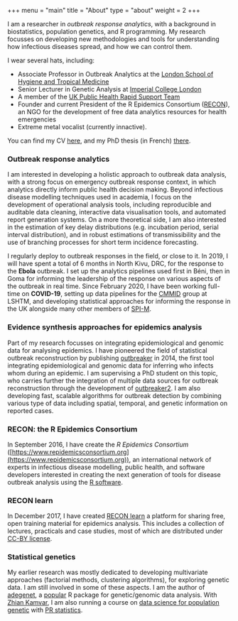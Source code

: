 +++
menu = "main"
title = "About"
type = "about"
weight = 2
+++

I am a researcher in *outbreak response analytics*, with a background in
biostatistics, population genetics, and R programming. My research focusses on
developing new methodologies and tools for understanding how infectious diseases
spread, and how we can control them.

I wear several hats, including:

* Associate Professor in Outbreak Analytics at the [London School of Hygiene and Tropical Medicine](https://www.lshtm.ac.uk)
* Senior Lecturer in Genetic Analysis at [Imperial College London](https://www.imperial.ac.uk/)
* A member of the [UK Public Health Rapid Support Team](https://www.lshtm.ac.uk/UKPHRST)
* Founder and current President of the R Epidemics Consortium ([RECON](https://www.repidemicsconsortium.org)), an NGO for
the development of free data analytics resources for health emergencies
* Extreme metal vocalist (currently innactive).

You can find my CV [here](https://github.com/thibautjombart/cv/raw/master/cv.pdf), and my PhD thesis (in French) [there](/data/thesis.pdf).



### Outbreak response analytics

I am interested in developing a holistic approach to outbreak data analysis,
with a strong focus on emergency outbreak response context, in which analytics
directly inform public health decision making. Beyond infectious disease
modelling techniques used in academia, I focus on the development of operational
analysis tools, including reproducible and auditable data cleaning, interactive
data visualisation tools, and automated report generation systems. On a more
theoretical side, I am also interested in the estimation of key delay
distributions (e.g. incubation period, serial interval distribution), and in
robust estimations of transmissibility and the use of branching processes for
short term incidence forecasting.

I regularly deploy to outbreak responses in the field, or close to it. In 2019,
I will have spent a total of 6 months in North Kivu, DRC, for the response to
the **Ebola** outbreak. I set up the analytics pipelines used first in Béni, then in
Goma for informing the leadership of the response on various aspects of the
outbreak in real time. Since February 2020, I have been working full-time on
**COVID-19**, setting up data pipelines for the
[CMMID](https://www.lshtm.ac.uk/research/centres/centre-mathematical-modelling-infectious-diseases)
group at LSHTM, and developing statistical approaches for informing the
response in the UK alongside many other members of [SPI-M](https://www.gov.uk/government/publications/spi-m-publish-updated-modelling-summary).





### Evidence synthesis approaches for epidemics analysis

Part of my research focusses on integrating epidemiological and genomic data for
analysing epidemics. I have pioneered the field of statistical outbreak
reconstruction by publishing [outbreaker](http://journals.plos.org/ploscompbiol/article?id=10.1371/journal.pcbi.1003457)
in 2014, the first tool integrating epidemiological and genomic data for
inferring who infects whom during an epidemic. I am supervising a PhD student on
this topic, who carries further the integration of multiple data sources for
outbreak reconstruction through the development of [outbreaker2](http://www.repidemicsconsortium.org/outbreaker2/). I am
also developing fast, scalable algorithms for outbreak detection by combining
various type of data including spatial, temporal, and genetic information on
reported cases.





### RECON: the R Epidemics Consortium

In September 2016, I have create the *R Epidemics Consortium*
([https://www.repidemicsconsortium.org](https://www.repidemicsconsortium.org)),
an international network of experts in infectious disease modelling, public
health, and software developers interested in creating the next generation
of tools for disease outbreak analysis using the [R software](https://www.r-project.org/).




### RECON learn

In December 2017, I have created [RECON learn](https://reconlearn.netlify.com/)
a platform for sharing free, open training material for epidemics analysis. This
includes a collection of lectures, practicals and case studies, most of which
are distributed under [CC-BY license](https://creativecommons.org/licenses/by/3.0/).




### Statistical genetics

My earlier research was mostly dedicated to developing multivariate approaches
(factorial methods, clustering algorithms), for exploring genetic data. I am
still involved in some of these aspects. I am the author of 
[adegenet](http://adegenet.r-forge.r-project.org/), a 
[popular](https://github.com/thibautjombart/adegenet/) R package for genetic/genomic data analysis. 
With [Zhian Kamvar](https://plantpathology.unl.edu/zhian-n-kamvar), I am also running a course on 
[data science for population genetic](https://www.prstatistics.com/course/reproducible-data-science-for-population-genetics-rdpg01/) 
with [PR statistics](https://www.prstatistics.com/).

<br>
<br>
<br>
